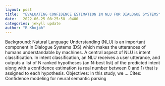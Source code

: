 ```yaml
---
layout: post
title:  "EVALUATING CONFIDENCE ESTIMATION IN NLU FOR DIALOGUE SYSTEMS"
date:   2022-06-25 08:25:58 -0400
categories: jekyll update
author: "R Khojah"
---
```

Background: Natural Language Understanding (NLU) is an important component in Dialogue Systems (DS) which makes the utterances of humans understandable by machines. A central aspect of NLU is intent classification. In intent classification, an NLU receives a user utterance, and outputs a list of N ranked hypotheses (an N-best list) of the predicted intent along with a confidence estimation (a real number between 0 and 1) that is assigned to each hypothesis. Objectives: In this study, we …
Cites: ‪Confidence modeling for neural semantic parsing‬  